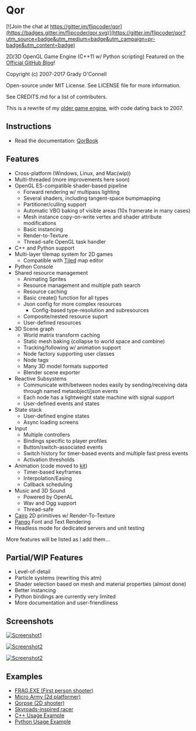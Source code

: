 Qor
===

[![Join the chat at https://gitter.im/flipcoder/qor](https://badges.gitter.im/flipcoder/qor.svg)](https://gitter.im/flipcoder/qor?utm_source=badge&utm_medium=badge&utm_campaign=pr-badge&utm_content=badge)

2D/3D OpenGL Game Engine (C++11 w/ Python scripting)
Featured on the [Official GitHub Blog](https://github.com/blog/2292-game-off-iv-highlights)!

Copyright (c) 2007-2017 Grady O'Connell

Open-source under MIT License. See LICENSE file for more information.

See CREDITS.md for a list of contributers.

This is a rewrite of my [older game engine](https://github.com/flipcoder/qor-old), with code dating back to 2007.

## Instructions

- Read the documentation: [QorBook](https://github.com/flipcoder/qor/blob/master/QorBook.md)

## Features

- Cross-platform (Windows, Linux, and Mac(wip))
- Multi-threaded (more improvements here soon)
- OpenGL ES-compatible shader-based pipeline
    - Forward rendering w/ multipass lighting
    - Several shaders, including tangent-space bumpmapping
    - Partitioner/culling support
    - Automatic VBO baking of visible areas (10x framerate in many cases)
    - Mesh instance copy-on-write vertex and shader attribute modifications
    - Basic instancing
    - Render-to-Texture
    - Thread-safe OpenGL task handler
- C++ and Python support
- Multi-layer tilemap system for 2D games
    - Compatible with [Tiled](http://mapeditor.org) map editor
- Python Console
- Shared resource management
    - Animating Sprites
    - Resource management and multiple path search
    - Resource caching
    - Basic create() function for all types
    - Json config for more complex resources
        - Config-based type-resolution and subresources
    - Composite/nested resource suport
    - User-defined resources
- 3D Scene graph
    - World matrix transform caching
    - Static mesh baking (collapse to world space and combine)
    - Tracking/following w/ animation support
    - Node factory supporting user classes
    - Node tags
    - Many 3D model formats supported
    - Blender scene exporter
- Reactive Subsystems
    - Communicate with/between nodes easily by sending/receiving data through named metaobject/json events
    - Each node has a lightweight state machine with signal support
    - User-defined events and states
- State stack
    - User-defined engine states
    - Async loading screens
- Input
    - Multiple controllers
    - Bindings specific to player profiles
    - Button/switch-associated events
    - Switch history for timer-based events and multiple fast press events
    - Activation thresholds
- Animation (code moved to [kit](https://github.com/flipcoder/kit))
    - Timer-based keyframes
    - Interpolation/Easing
    - Callback scheduling
- Music and 3D Sound
    - Powered by OpenAL
    - Wav and Ogg support
    - Thread-safe
- [Cairo](http://cairographics.org) 2D primitives w/ Render-To-Texture
- [Pango](http://pango.org) Font and Text Rendering
- Headless mode for dedicated servers and unit testing

More features will be listed as I add them...

## Partial/WIP Features 
- Level-of-detail
- Particle systems (rewriting this atm)
- Shader selection based on mesh and material properties (almost done)
- Better instancing
- Python bindings are currently very limited
- More documentation and user-friendliness

## Screenshots

[![Screenshot1](http://i.imgur.com/zQxsEfgl.jpg)](http://i.imgur.com/zQxsEfg.jpg)

[![Screenshot2](http://i.imgur.com/XNxLRtKl.jpg)](http://i.imgur.com/XNxLRtK.jpg)

[![Screenshot2](http://i.imgur.com/VPH9ZpCl.png)](http://i.imgur.com/VPH9ZpC.jpg)


## Examples

- [FRAG.EXE (First person shooter)](https://github.com/flipcoder/FRAG.EXE)
- [Micro Army (2d platformer)](https://github.com/flipcoder/microarmy)
- [Qorpse (2D shooter)](https://github.com/flipcoder/qorpse)
- [Skyroads-inspired racer](https://github.com/flipcoder/bouncingship)
- [C++ Usage Example](https://github.com/flipcoder/qor/blob/master/src/DemoState.cpp)
- [Python Usage Example](https://github.com/flipcoder/qor/blob/master/bin/mods/scriptdemo/__init__.py)

